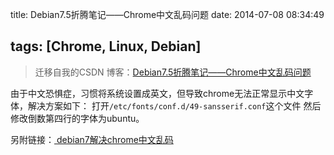 title: Debian7.5折腾笔记——Chrome中文乱码问题
date: 2014-07-08 08:34:49

tags: [Chrome, Linux, Debian]
---

> 迁移自我的CSDN 博客：[Debian7.5折腾笔记——Chrome中文乱码问题](http://blog.csdn.net/sulxxy/article/details/37573067)

由于中文恐惧症，习惯将系统设置成英文，但导致chrome无法正常显示中文字体，解决方案如下：
打开`/etc/fonts/conf.d/49-sansserif.conf`这个文件
然后修改倒数第四行的字体为ubuntu。
<!-- more -->
另附链接：[ debian7解决chrome中文乱码](http://blog.csdn.net/neosmith/article/details/17212049)
